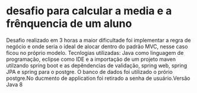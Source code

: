 # desafio para calcular a media e a frênquencia de um aluno

Desafio realizado em 3 horas a maior dificultade foi implementar a regra de negócio e onde seria o ideal de alocar dentro do padrão MVC, nesse caso ficou no próprio modelo.
Tecnlogias utilizadas: Java como linguagem de programação, eclipse como IDE e a importação de um projeto maven utilzando spring boot e as depêndencias de validação, spring web, spring JPA e spring para o postgre. O banco de dados foi utilizado o prório postgre.No ducmento de application
foi retirado a senha de usuário.Versão Java 8
